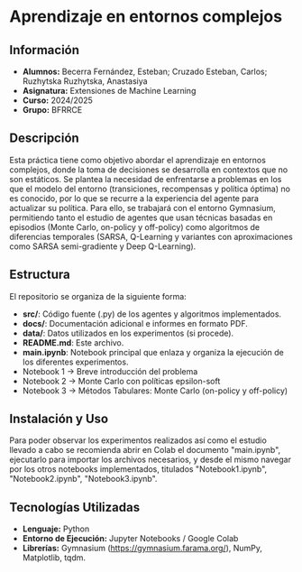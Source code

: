 # Aprendizaje en entornos complejos

## Información
- **Alumnos:** Becerra Fernández, Esteban; Cruzado Esteban, Carlos; Ruzhytska Ruzhytska, Anastasiya
- **Asignatura:** Extensiones de Machine Learning
- **Curso:** 2024/2025
- **Grupo:** BFRRCE

## Descripción
Esta práctica tiene como objetivo abordar el aprendizaje en entornos complejos, donde la toma de decisiones se desarrolla en contextos que no son estáticos. Se plantea la necesidad de enfrentarse a problemas en los que el modelo del entorno (transiciones, recompensas y política óptima) no es conocido, por lo que se recurre a la experiencia del agente para actualizar su política. Para ello, se trabajará con el entorno Gymnasium, permitiendo tanto el estudio de agentes que usan técnicas basadas en episodios (Monte Carlo, on-policy y off-policy) como algoritmos de diferencias temporales (SARSA, Q-Learning y variantes con aproximaciones como SARSA semi-gradiente y Deep Q-Learning).

## Estructura
El repositorio se organiza de la siguiente forma:
- **src/**: Código fuente (.py) de los agentes y algoritmos implementados.
- **docs/**: Documentación adicional e informes en formato PDF.
- **data/**: Datos utilizados en los experimentos (si procede).
- **README.md**: Este archivo.
- **main.ipynb**: Notebook principal que enlaza y organiza la ejecución de los diferentes experimentos.
- Notebook 1 -> Breve introducción del problema
- Notebook 2 -> Monte Carlo con políticas epsilon-soft
- Notebook 3 -> Métodos Tabulares: Monte Carlo (on-policy y off-policy)

## Instalación y Uso
Para poder observar los experimentos realizados así como el estudio llevado a cabo se recomienda abrir en Colab el documento "main.ipynb", ejecutarlo para importar los archivos necesarios, y desde el mismo navegar por los otros notebooks implementados, titulados "Notebook1.ipynb", "Notebook2.ipynb", "Notebook3.ipynb".

## Tecnologías Utilizadas
- **Lenguaje:** Python
- **Entorno de Ejecución:** Jupyter Notebooks / Google Colab
- **Librerías:** Gymnasium (https://gymnasium.farama.org/), NumPy, Matplotlib, tqdm.
